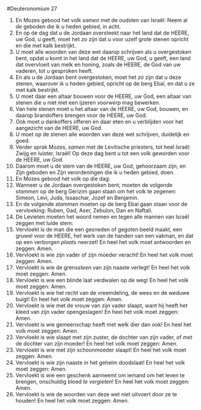 #Deuteronomium 27
1. En Mozes gebood het volk *samen* met de oudsten van Israël: Neem al de geboden die ik u heden gebied, in acht.
2. En op de dag dat u de Jordaan oversteekt naar het land dat de HEERE, uw God, u geeft, moet het *zo* zijn dat u voor uzelf grote stenen opricht en die met kalk bestrijkt.
3. U moet alle woorden van deze wet daarop schrijven als u overgestoken bent, opdat u komt in het land dat de HEERE, uw God, u geeft, een land dat overvloeit van melk en honing, zoals de HEERE, de God van uw vaderen, tot u gesproken heeft.
4. En als u de Jordaan bent overgestoken, moet het *zó* zijn dat u deze stenen, waarover ik u heden gebied, opricht op de berg Ebal, en dat u ze met kalk bestrijkt.
5. U moet daar een altaar bouwen voor de HEERE, uw God, een altaar van stenen die u niet met een ijzeren *voorwerp* mag bewerken.
6. Van hele stenen moet u het altaar van de HEERE, uw God, bouwen, en daarop brandoffers brengen voor de HEERE, uw God.
7. Ook moet u dankoffers offeren en daar eten en u verblijden voor het aangezicht van de HEERE, uw God.
8. U moet op de stenen alle woorden van deze wet schrijven, duidelijk en goed.
9. Verder sprak Mozes, *samen* met de Levitische priesters, tot heel Israël: Zwijg en luister, Israël! Op deze dag bent u tot een volk geworden voor de HEERE, uw God.
10. Daarom moet u de stem van de HEERE, uw God, gehoorzaam zijn, en Zijn geboden en Zijn verordeningen die ik u heden gebied, doen.
11. En Mozes gebood het volk op die dag:
12. Wanneer u de Jordaan overgestoken bent, moeten de volgende *stammen* op de berg Gerizim gaan staan om het volk te zegenen: Simeon, Levi, Juda, Issaschar, Jozef en Benjamin.
13. En de volgende *stammen* moeten op de berg Ebal gaan staan voor de vervloeking: Ruben, Gad, Aser, Zebulon, Dan en Naftali.
14. De Levieten moeten het woord nemen en tegen alle mannen van Israël zeggen met luide stem:
15. Vervloekt is de man die een gesneden of gegoten beeld maakt, een gruwel voor de HEERE, het werk van de handen van een vakman, en dat op een verborgen *plaats* neerzet! En heel het volk moet antwoorden en zeggen: Amen.
16. Vervloekt is wie zijn vader of zijn moeder veracht! En heel het volk moet zeggen: Amen.
17. Vervloekt is wie de grens*steen* van zijn naaste verlegt! En heel het volk moet zeggen: Amen.
18. Vervloekt is wie een blinde laat verdwalen op de weg! En heel het volk moet zeggen: Amen.
19. Vervloekt is wie het recht van de vreemdeling, de wees en de weduwe buigt! En heel het volk moet zeggen: Amen.
20. Vervloekt is wie met de vrouw van zijn vader slaapt, want hij heeft het kleed van zijn vader opengeslagen! En heel het volk moet zeggen: Amen.
21. Vervloekt is wie gemeenschap heeft met welk dier dan ook! En heel het volk moet zeggen: Amen.
22. Vervloekt is wie slaapt met zijn zuster, de dochter van zijn vader, of *met* de dochter van zijn moeder! En heel het volk moet zeggen: Amen.
23. Vervloekt is wie met zijn schoonmoeder slaapt! En heel het volk moet zeggen: Amen.
24. Vervloekt is wie zijn naaste in het geheim doodslaat! En heel het volk moet zeggen: Amen.
25. Vervloekt is wie een geschenk aanneemt om iemand om het leven te brengen, onschuldig bloed *te vergieten*! En heel het volk moet zeggen: Amen.
26. Vervloekt is wie de woorden van deze wet niet uitvoert door ze te houden! En heel het volk moet zeggen: Amen.

